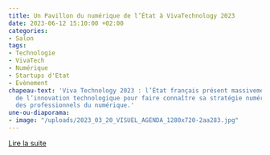 ```yaml
---
title: Un Pavillon du numérique de l’État à VivaTechnology 2023
date: 2023-06-12 15:10:00 +02:00
categories:
- Salon
tags:
- Technologie
- VivaTech
- Numérique
- Startups d'Etat
- Evènement
chapeau-text: 'Viva Technology 2023 : l’État français présent massivement au salon
  de l’innovation technologique pour faire connaître sa stratégie numérique et recruter
  des professionnels du numérique.'
une-ou-diaporama:
- image: "/uploads/2023_03_20_VISUEL_AGENDA_1280x720-2aa283.jpg"
---
```


<div class="lien-important"><p><a href="/agenda/pavillon-numerique-etat-viva-technology-2023/">Lire la suite</a></p></div>
